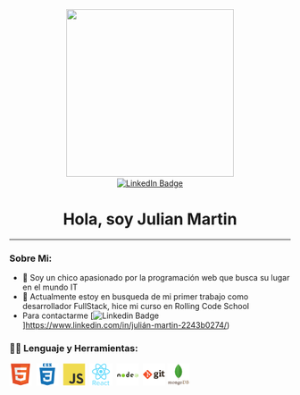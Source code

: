<div id="header" align="center">
  <img src="https://media1.giphy.com/media/bGgsc5mWoryfgKBx1u/giphy.gif?cid=ecf05e47a2gavqzj5xsats2aujgv8l3nwkqtxt2myfunmnx3&ep=v1_gifs_search&rid=giphy.gif&ct=g" width="300" height="300"/>
</div>

<div id="badges" align="center">
  <a href="https://www.linkedin.com/in/julián-martin-2243b0274/">
    <img src="https://img.shields.io/badge/LinkedIn-blue?style=for-the-badge&logo=linkedin&logoColor=white" alt="LinkedIn Badge"/>
  </a>
</div>

<h1 align="center">Hola, soy Julian Martin</h1>

---

### Sobre Mi:
- 👨 Soy un chico apasionado por la programación web que busca su lugar en el mundo IT
- 🔭 Actualmente estoy en busqueda de mi primer trabajo como desarrollador FullStack, hice mi curso en Rolling Code School
- Para contactarme  [![Linkedin Badge](https://img.shields.io/badge/-LinkedIn-blue?style=flat&logo=Linkedin&logoColor=white)]https://www.linkedin.com/in/julián-martin-2243b0274/)

### 👨‍💻 Lenguaje y Herramientas:

<div>
  <img src="https://github.com/devicons/devicon/blob/master/icons/html5/html5-original.svg" title="HTML5" alt="HTML" width="40" height="40"/>&nbsp;
  <img src="https://github.com/devicons/devicon/blob/master/icons/css3/css3-plain-wordmark.svg"  title="CSS3" alt="CSS" width="40" height="40"/>&nbsp;
  <img src="https://github.com/devicons/devicon/blob/master/icons/javascript/javascript-original.svg" title="JavaScript" alt="JavaScript" width="40" height="40"/>&nbsp;
  <img src="https://github.com/devicons/devicon/blob/master/icons/react/react-original-wordmark.svg" title="React" alt="React" width="40" height="40"/>&nbsp;
  <img src="https://github.com/devicons/devicon/blob/master/icons/nodejs/nodejs-original-wordmark.svg" title="NodeJS" alt="NodeJS" width="40" height="40"/>&nbsp;
  <img src="https://github.com/devicons/devicon/blob/master/icons/git/git-original-wordmark.svg" title="Git" **alt="Git" width="40" height="40"/>
  <img src="https://github.com/devicons/devicon/blob/master/icons/mongodb/mongodb-original-wordmark.svg" title="Mongodb" **alt="MongoDb" width="40" height="40"/>
</div>





<!--
**Juliancito1/Juliancito1** is a ✨ _special_ ✨ repository because its `README.md` (this file) appears on your GitHub profile.

Here are some ideas to get you started:

- 🔭 I’m currently working on ...
- 🌱 I’m currently learning ...
- 👯 I’m looking to collaborate on ...
- 🤔 I’m looking for help with ...
- 💬 Ask me about ...
- 📫 How to reach me: ...
- 😄 Pronouns: ...
- ⚡ Fun fact: ...
-->
